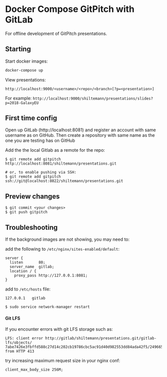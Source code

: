 # Docker Compose GitPitch with GitLab

For offline development of GitPitch presentations.

## Starting

Start docker images:

```bash
docker-compose up
```

View presentations:

```
http://localhost:9000/<username>/<repo>/<branch>[?p=<presentation>]
```

For example: `http://localhost:9000/shiltemann/presentations/slides?p=2018-GalaxyEU`


## First time config

Open up GitLab (http://localhost:8081) and register an account with same username as
on GitHub. Then create a repository with same name as the one you are testing has on GitHub

Add the the local Gitlab as a remote for the repo:

```
$ git remote add gitpitch http://localhost:8081/shiltemann/presentations.git

# or, to enable pushing via SSH:
$ git remote add gitpitch ssh://git@localhost:8022/shiltemann/presentations.git
```

## Preview changes

```
$ git commit <your changes>
$ git push gitpitch
```

## Troubleshooting

If the background images are not showing, you may need to:

add the following to `/etc/nginx/sites-enabled/default`:

```
server {
  listen       80;
  server_name  gitlab;
  location / {
    proxy_pass http://127.0.0.1:8081;
}
```

add to `/etc/hosts` file:

```
127.0.0.1   gitlab
```

```bash
$ sudo service network-manager restart
```

#### Git LFS

If you encounter errors with git LFS storage such as:

```
LFS: client error http://gitlab/shiltemann/presentations.git/gitlab-lfs/objects/
7abe7426e3fbffd588c27d14c202cb19786cbc5ac91d40d982553dd84ada42f5/2496657 from HTTP 413
```

try increasing maximum request size in your nginx conf:

```
client_max_body_size 256M;
```

